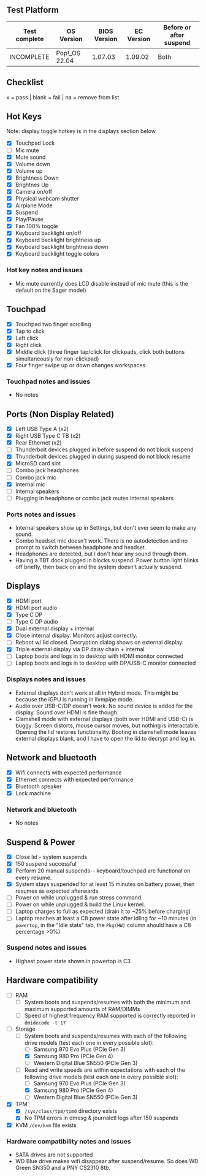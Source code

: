 ## Test Platform

| Test complete | OS Version     | BIOS Version | EC Version | Before or after suspend |
|---------------|----------------|--------------|------------|-------------------------|
| INCOMPLETE    | Pop!\_OS 22.04 | 1.07.03      | 1.09.02    | Both                    |

## Checklist
x = pass | blank = fail | na = remove from list

## Hot Keys

Note: display toggle hotkey is in the displays section below.

- [x] Touchpad Lock
- [ ] Mic mute
- [x] Mute sound
- [x] Volume down
- [x] Volume up
- [x] Brightness Down
- [x] Brightnes Up
- [x] Camera on/off
- [x] Physical webcam shutter
- [x] Airplane Mode
- [x] Suspend
- [x] Play/Pause
- [x] Fan 100% toggle
- [x] Keyboard backlight on/off
- [x] Keyboard backlight brightness up
- [x] Keyboard backlight brightness down
- [x] Keyboard backlight toggle colors

### Hot key notes and issues

- Mic mute currently does LCD disable instead of mic mute (this is the default on the Sager model)

## Touchpad

- [x] Touchpad two finger scrolling
- [x] Tap to click
- [x] Left click
- [x] Right click
- [x] Middle click (three finger tap/click for clickpads, click both buttons simultaneously for non-clickpad)
- [x] Four finger swipe up or down changes workspaces

### Touchpad notes and issues

- No notes

## Ports (Non Display Related)

- [x] Left USB Type A (x2)
- [x] Right USB Type C TB (x2)
- [x] Rear Ethernet (x2)
- [ ] Thunderbolt devices plugged in before suspend do not block suspend
- [x] Thunderbolt devices plugged in during suspend do not block resume
- [x] MicroSD card slot
- [ ] Combo jack headphones
- [ ] Combo jack mic
- [x] Internal mic
- [ ] Internal speakers
- [ ] Plugging in headphone or combo jack mutes internal speakers

### Ports notes and issues

- Internal speakers show up in Settings, but don't ever seem to make any sound.
- Combo headset mic doesn't work. There is no autodetection and no prompt to switch between headphone and headset.
- Headphones are detected, but I don't hear any sound through them.
- Having a TBT dock plugged in blocks suspend. Power button light blinks off briefly, then back on and the system doesn't actually suspend.

## Displays

- [x] HDMI port
- [x] HDMI port audio
- [x] Type C DP
- [ ] Type C DP audio
- [x] Dual external display + internal
- [x] Close internal display. Monitors adjust correctly.
- [ ] Reboot w/ lid closed. Decryption dialog shows on external display.
- [x] Triple external display via DP daisy chain + internal
- [ ] Laptop boots and logs in to desktop with HDMI monitor connected
- [ ] Laptop boots and logs in to desktop with DP/USB-C monitor connected

### Displays notes and issues

- External displays don't work at all in Hybrid mode. This might be because the iGPU is running in llvmpipe mode.
- Audio over USB-C/DP doesn't work. No sound device is added for the display. Sound over HDMI is fine though.
- Clamshell mode with external displays (both over HDMI and USB-C) is buggy. Screen distorts, mouse cursor moves, but nothing is interactable. Opening the lid restores functionality. Booting in clamshell mode leaves external displays blank, and I have to open the lid to decrypt and log in.

## Network and bluetooth

- [x] Wifi connects with expected performance
- [x] Ethernet connects with expected performance
- [x] Bluetooth speaker
- [x] Lock machine

### Network and bluetooth

- No notes

## Suspend & Power

- [x] Close lid - system suspends
- [x] 150 suspend successful
- [x] Perform 20 manual suspends-- keyboard/touchpad are functional on every resume.
- [x] System stays suspended for at least 15 minutes on battery power, then resumes as expected afterwards
- [ ] Power on while unplugged & run stress command.
- [ ] Power on while unplugged & build the Linux kernel.
- [ ] Laptop charges to full as expected (drain it to ~25% before charging)
- [ ] Laptop reaches at least a C8 power state after idling for ~10 minutes (in `powertop`, in the "Idle stats" tab, the `Pkg(HW)` column should have a C8 percentage >0%)

### Suspend notes and issues

- Highest power state shown in powertop is C3

## Hardware compatibility

- [ ] RAM
    - [ ] System boots and suspends/resumes with both the minimum and maximum supported amounts of RAM/DIMMs
    - [ ] Speed of highest frequency RAM supported is correctly reported in `dmidecode -t 17`
- [ ] Storage
    - [ ] System boots and suspends/resumes with each of the following drive models (test each one in every possible slot):
        - [ ] Samsung 970 Evo Plus (PCIe Gen 3)
        - [x] Samsung 980 Pro (PCIe Gen 4)
        - [ ] Western Digital Blue SN550 (PCIe Gen 3)
    - [ ] Read and write speeds are within expectations with each of the following drive models (test each one in every possible slot):
        - [ ] Samsung 970 Evo Plus (PCIe Gen 3)
        - [x] Samsung 980 Pro (PCIe Gen 4)
        - [ ] Western Digital Blue SN550 (PCIe Gen 3)
- [x] TPM
    - [x] `/sys/class/tpm/tpm0` directory exists
    - [x] No TPM errors in dmesg & journalctl logs after 150 suspends
- [x] KVM `/dev/kvm` file exists

### Hardware compatibility notes and issues

- SATA drives are not supported
- WD Blue drive makes wifi disappear after suspend/resume. So does WD Green SN350 and a PNY CS2310 8tb.
